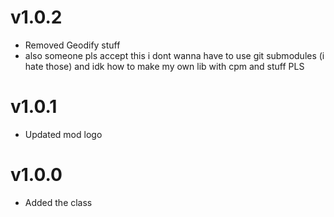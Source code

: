 # v1.0.2

- Removed Geodify stuff
- also someone pls accept this i dont wanna have to use git submodules (i hate those) and idk how to make my own lib with cpm and stuff PLS

# v1.0.1

- Updated mod logo

# v1.0.0

- Added the class